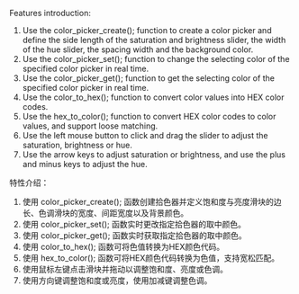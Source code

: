 Features introduction:

1. Use the color_picker_create(); function to create a color picker and define the side length of the saturation and brightness slider, the width of the hue slider, the spacing width and the background color.
2. Use the color_picker_set(); function to change the selecting color of the specified color picker in real time.
3. Use the color_picker_get(); function to get the selecting color of the specified color picker in real time.
4. Use the color_to_hex(); function to convert color values into HEX color codes.
5. Use the hex_to_color(); function to convert HEX color codes to color values, and support loose matching.
6. Use the left mouse button to click and drag the slider to adjust the saturation, brightness or hue.
7. Use the arrow keys to adjust saturation or brightness, and use the plus and minus keys to adjust the hue.

特性介绍：

1. 使用 color_picker_create(); 函数创建拾色器并定义饱和度与亮度滑块的边长、色调滑块的宽度、间距宽度以及背景颜色。
2. 使用 color_picker_set(); 函数实时更改指定拾色器的取中颜色。
3. 使用 color_picker_get(); 函数实时获取指定拾色器的取中颜色。
4. 使用 color_to_hex(); 函数可将色值转换为HEX颜色代码。
5. 使用 hex_to_color(); 函数可将HEX颜色代码转换为色值，支持宽松匹配。
6. 使用鼠标左键点击滑块并拖动以调整饱和度、亮度或色调。
7. 使用方向键调整饱和度或亮度，使用加减键调整色调。
